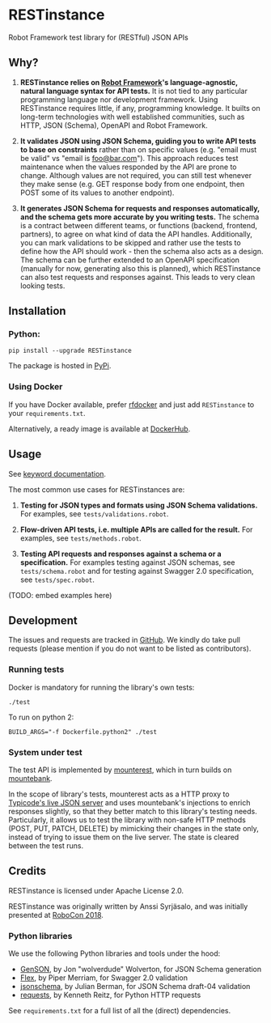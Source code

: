 # RESTinstance

Robot Framework test library for (RESTful) JSON APIs


## Why?

1. **RESTinstance relies on [Robot Framework](http://robotframework.org/)'s language-agnostic, natural language syntax for API tests.**
It is not tied to any particular programming language
nor development framework.
Using RESTinstance requires little, if any, programming knowledge.
It builts on long-term technologies with well established communities,
such as HTTP, JSON (Schema), OpenAPI and Robot Framework.

2. **It validates JSON using JSON Schema, guiding you to write API tests
to base on constraints** rather than on specific values
(e.g. "email must be valid" vs "email is foo@bar.com").
This approach reduces test maintenance when the values responded by the API
are prone to change.
Although values are not required, you can still test whenever they make
sense (e.g. GET response body from one endpoint, then POST some of its values
to another endpoint).

3. **It generates JSON Schema for requests and responses automatically,
and the schema gets more accurate by you writing tests.**
The schema is a contract between different teams, or functions
(backend, frontend, partners), to agree on what kind of data the API handles.
Additionally, you can mark validations to be skipped and rather use
the tests to define how the API should work - then the schema also acts as a
design.
The schema can be further extended to an OpenAPI specification
(manually for now, generating also this is planned), which RESTinstance can also
test requests and responses against. This leads to very clean looking tests.


## Installation

### Python:

    pip install --upgrade RESTinstance

The package is hosted in [PyPi](https://pypi.python.org/pypi/RESTinstance).

### Using Docker

If you have Docker available, prefer
[rfdocker](https://github.com/asyrjasalo/rfdocker) and just add
`RESTinstance` to your `requirements.txt`.

Alternatively, a ready image is available at
[DockerHub](https://hub.docker.com/r/asyrjasalo/restinstance/).

## Usage

See [keyword documentation](https://github.com/asyrjasalo/RESTinstance/tree/master/docs/REST.html).

The most common use cases for RESTinstances are:

1. **Testing for JSON types and formats using JSON Schema validations.**
For examples, see `tests/validations.robot`.

2. **Flow-driven API tests, i.e. multiple APIs are called for the result.**
For examples, see `tests/methods.robot`.

3. **Testing API requests and responses against a schema or a specification.**
For examples testing against JSON schemas, see `tests/schema.robot`
and for testing against Swagger 2.0 specification, see `tests/spec.robot`.

(TODO: embed examples here)

## Development

The issues and requests are tracked in
[GitHub](https://github.com/asyrjasalo/RESTinstance/issues). We kindly do take
pull requests (please mention if you do not want to be listed as contributors).

### Running tests

Docker is mandatory for running the library's own tests:

    ./test

To run on python 2:

    BUILD_ARGS="-f Dockerfile.python2" ./test

### System under test

The test API is implemented by
[mounterest](https://github.com/asyrjasalo/mounterest),
which in turn builds on [mountebank](http://www.mbtest.org).

In the scope of library's tests, mounterest acts as a HTTP proxy to
[Typicode's live JSON server](jsonplaceholder.typicode.com) and uses
mountebank's injections to enrich responses slightly, so that they better
match to this library's testing needs. Particularly, it allows us to test
the library with non-safe HTTP methods (POST, PUT, PATCH, DELETE)
by mimicking their changes in the state only, instead of trying to issue
them on the live server. The state is cleared between the test runs.


## Credits

RESTinstance is licensed under Apache License 2.0.

RESTinstance was originally written by Anssi Syrjäsalo, and was initially
presented at [RoboCon 2018](https://robocon.io).

### Python libraries

We use the following Python libraries and tools under the hood:

- [GenSON](https://github.com/wolverdude/GenSON), by Jon "wolverdude" Wolverton,
for JSON Schema generation
- [Flex](https://github.com/pipermerriam/flex), by Piper Merriam,
for Swagger 2.0 validation
- [jsonschema](https://github.com/Julian/jsonschema), by Julian Berman,
for JSON Schema draft-04 validation
- [requests](https://github.com/requests/requests), by Kenneth Reitz,
for Python HTTP requests

See `requirements.txt` for a full list of all the (direct) dependencies.
